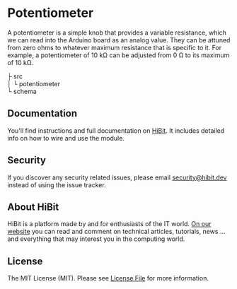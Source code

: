 # Potentiometer
A potentiometer is a simple knob that provides a variable resistance, which we can read into the Arduino board as an analog value. They can be attuned from zero ohms to whatever maximum resistance that is specific to it. For example, a potentiometer of 10 kΩ can be adjusted from 0 Ω to its maximum of 10 kΩ.  

├ src  
│  └ potentiometer  
└ schema  

## Documentation
You'll find instructions and full documentation on [HiBit](https://www.hibit.dev/posts/25/how-to-use-potentiometer-with-arduino). It includes detailed info on how to wire and use the module.  

## Security
If you discover any security related issues, please email security@hibit.dev instead of using the issue tracker.

## About HiBit
HiBit is a platform made by and for enthusiasts of the IT world. [On our website](https://www.hibit.dev) you can read and comment on technical articles, tutorials, news ... and everything that may interest you in the computing world.

## License
The MIT License (MIT). Please see [License File](LICENSE) for more information.
